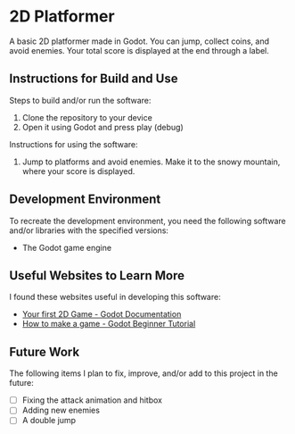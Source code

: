 # 2D Platformer

A basic 2D platformer made in Godot. You can jump, collect coins, and avoid enemies. Your total score is displayed at the end through a label. 


## Instructions for Build and Use

Steps to build and/or run the software:

1. Clone the repository to your device
2. Open it using Godot and press play (debug)

Instructions for using the software:

1. Jump to platforms and avoid enemies. Make it to the snowy mountain, where your score is displayed.

## Development Environment 

To recreate the development environment, you need the following software and/or libraries with the specified versions:

* The Godot game engine

## Useful Websites to Learn More

I found these websites useful in developing this software:

* [Your first 2D Game - Godot Documentation](https://docs.godotengine.org/en/4.4/getting_started/first_2d_game/index.html)
* [How to make a game - Godot Beginner Tutorial](https://www.youtube.com/watch?v=LOhfqjmasi0)

## Future Work

The following items I plan to fix, improve, and/or add to this project in the future:

* [ ] Fixing the attack animation and hitbox
* [ ] Adding new enemies
* [ ] A double jump
